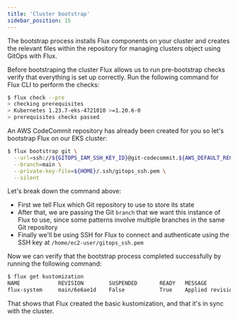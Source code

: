 ```yaml
---
title: 'Cluster bootstrap'
sidebar_position: 15
---
```


The bootstrap process installs Flux components on your cluster and creates the relevant files within the repository for managing clusters object using GitOps with Flux.

Before bootstraping the cluster Flux allows us to run pre-bootstrap checks verify that everything is set up correctly. Run the following command for Flux CLI to perform the checks:

```bash
$ flux check --pre
> checking prerequisites
> Kubernetes 1.23.7-eks-4721010 >=1.20.6-0
> prerequisites checks passed
```

An AWS CodeCommit repository has already been created for you so let's bootstrap Flux on our EKS cluster:

```bash
$ flux bootstrap git \
  --url=ssh://${GITOPS_IAM_SSH_KEY_ID}@git-codecommit.${AWS_DEFAULT_REGION}.amazonaws.com/v1/repos/${EKS_CLUSTER_NAME}-gitops \
  --branch=main \
  --private-key-file=${HOME}/.ssh/gitops_ssh.pem \
  --silent
```

Let's break down the command above:

- First we tell Flux which Git repository to use to store its state
- After that, we are passing the Git `branch` that we want this instance of Flux to use, since some patterns involve multiple branches in the same Git repository
- Finally we'll be using SSH for Flux to connect and authenticate using the SSH key at `/home/ec2-user/gitops_ssh.pem`

Now we can verify that the bootstrap process completed successfully by running the following command:

```bash
$ flux get kustomization
NAME            REVISION        SUSPENDED       READY   MESSAGE
flux-system     main/6e6ae1d    False           True    Applied revision: main/6e6ae1d
```

That shows that Flux created the basic kustomization, and that it's in sync with the cluster.
